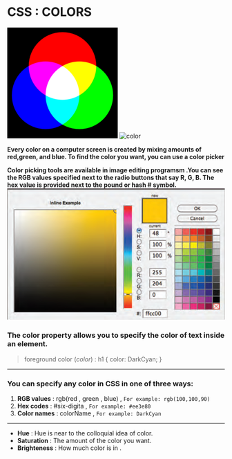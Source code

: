 # CSS : COLORS 
![rgb](pics/rgb_palette.png) ![color](https://raw.githubusercontent.com/nobuyukinyuu/Godot-HSV-ColorPicker/master/addons/HuePicker/icon_large.png)

**Every color on a computer screen is created by mixing amounts of red,green, and blue. To find the color you want, you can use a color picker**

**Color picking tools are available in image editing programsm .You can see the RGB values specified next to the radio buttons that say R, G, B. The hex value is provided next to the pound or hash # symbol.**
![picker](pics/picking.png)

### The color property allows you to specify the color of text inside an element. 
> foreground color (*color*) : h1 { color: DarkCyan; }
------------------------------------------------------------------------

### You can specify any color in CSS in one of three ways:
1. **RGB values** : rgb(red , green , blue) , `For example: rgb(100,100,90)`
2. **Hex codes** : #six-digita , `For example: #ee3e80`
3. **Color names** : colorName , `For example: DarkCyan`

-------------------------------------------------------------------------

- **Hue** : Hue is near to the colloquial idea of color.
- **Saturation** : The amount of the color you want.
- **Brighteness** : How much color is in . 
